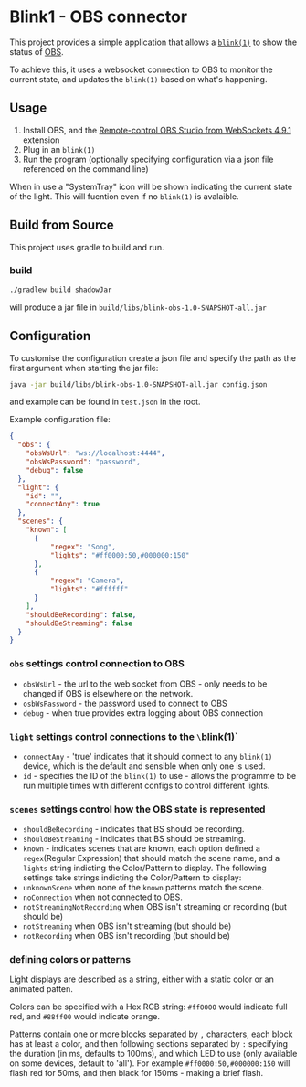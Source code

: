 # Blink1 - OBS connector
This project provides a simple application that allows
a [`blink(1)`](https://blink1.thingm.com/) to show the status 
of [OBS](https://obsproject.com/).

To achieve this, it uses a websocket connection to OBS to monitor
the current state, and updates the `blink(1)` based on what's happening.

## Usage
1. Install OBS, and the [Remote-control OBS Studio from WebSockets 4.9.1](https://obsproject.com/forum/resources/obs-websocket-remote-control-obs-studio-from-websockets.466/)
extension
2. Plug in an `blink(1)`
3. Run the program (optionally specifying configuration via a json file
referenced on the command line)

When in use a "SystemTray" icon will be shown indicating the current state
of the light. This will fucntion even if no `blink(1)` is avalaible.

## Build from Source
This project uses gradle to build and run.

### build
```bash
./gradlew build shadowJar 
```
will produce a jar file in `build/libs/blink-obs-1.0-SNAPSHOT-all.jar`

## Configuration
To customise the configuration create a json file and specify the path
as the first argument when starting the jar file:
```bash
java -jar build/libs/blink-obs-1.0-SNAPSHOT-all.jar config.json
```
and example can be found in `test.json` in the root.

Example configuration file:
```json
{
  "obs": {
    "obsWsUrl": "ws://localhost:4444",
    "obsWsPassword": "password",
    "debug": false
  },
  "light": {
    "id": "",
    "connectAny": true
  },
  "scenes": {
    "known": [
      {
          "regex": "Song",
          "lights": "#ff0000:50,#000000:150"
      },
      {
          "regex": "Camera",
          "lights": "#ffffff"
      }
    ],
    "shouldBeRecording": false,
    "shouldBeStreaming": false
  }
}
```
### `obs` settings control connection to OBS
* `obsWsUrl` - the url to the web socket from OBS - only needs to be
changed if OBS is elsewhere on the network.
* `osbWsPassword` - the password used to connect to OBS
* `debug` - when true provides extra logging about OBS connection
### `light` settings control connections to the `\`blink(1)`
* `connectAny` - 'true' indicates that it should connect to any `blink(1)`
device, which is the default and sensible when only one is used.
* `id` - specifies the ID of the `blink(1)` to use - allows the programme
to be run multiple times with different configs to control different lights.
### `scenes` settings control how the OBS state is represented
* `shouldBeRecording` - indicates that BS should be recording.
* `shouldBeStreaming` - indicates that BS should be streaming.
* `known` - indicates scenes that are known, each option defined a
`regex`(Regular Expression) that should match the scene name, and
a `lights` string indicting the Color/Pattern to display.
The following settings take strings indicting the Color/Pattern to display:
* `unknownScene`  when none of the `known` patterns match the scene.
* `noConnection` when not connected to OBS.
* `notStreamingNotRecording` when OBS isn't streaming or recording (but should be)
* `notStreaming` when OBS isn't streaming (but should be)
* `notRecording` when OBS isn't recording (but should be)

### defining colors or patterns
Light displays are described as a string, either with a static color or an
animated patten.

Colors can be specified with a Hex RGB string: `#ff0000` would indicate
full red, and `#88ff00` would indicate orange.

Patterns contain one or more blocks separated by `,` characters, each block
has at least a color, and then following sections separated by `:` specifying
the duration (in ms, defaults to 100ms), and which LED to use (only available
on some devices, default to 'all'). For example `#ff0000:50,#000000:150` will
flash red for 50ms, and then black for 150ms - making a brief flash.

## 